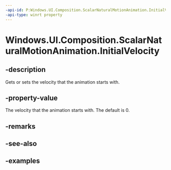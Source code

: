 ```yaml
---
-api-id: P:Windows.UI.Composition.ScalarNaturalMotionAnimation.InitialVelocity
-api-type: winrt property
---
```


<!-- Property syntax.
public float InitialVelocity { get;  set; }
-->

# Windows.UI.Composition.ScalarNaturalMotionAnimation.InitialVelocity

## -description

Gets or sets the velocity that the animation starts with.



## -property-value

The velocity that the animation starts with. The default is 0.

## -remarks

## -see-also

## -examples

